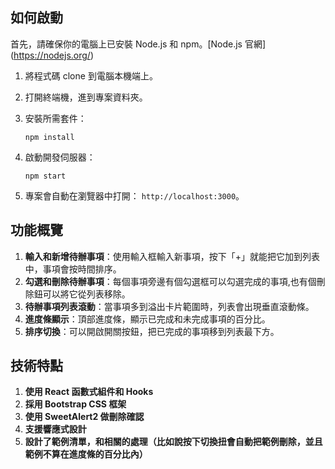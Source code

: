 ## 如何啟動

首先，請確保你的電腦上已安裝 Node.js 和 npm。[Node.js 官網] (https://nodejs.org/)

1. 將程式碼 clone 到電腦本機端上。

2. 打開終端機，進到專案資料夾。

3. 安裝所需套件：

   ```
   npm install
   ```

4. 啟動開發伺服器：

   ```
   npm start
   ```

5. 專案會自動在瀏覽器中打開： `http://localhost:3000`。

## 功能概覽

1. **輸入和新增待辦事項**：使用輸入框輸入新事項，按下「+」就能把它加到列表中，事項會按時間排序。
2. **勾選和刪除待辦事項**：每個事項旁邊有個勾選框可以勾選完成的事項,也有個刪除鈕可以將它從列表移除。
3. **待辦事項列表滾動**：當事項多到溢出卡片範圍時，列表會出現垂直滾動條。
4. **進度條顯示**：頂部進度條，顯示已完成和未完成事項的百分比。
5. **排序切換**：可以開啟開關按鈕，把已完成的事項移到列表最下方。

## 技術特點

1. **使用 React 函數式組件和 Hooks**
2. **採用 Bootstrap CSS 框架**
3. **使用 SweetAlert2 做刪除確認**
4. **支援響應式設計**
5. **設計了範例清單，和相關的處理（比如說按下切換扭會自動把範例刪除，並且範例不算在進度條的百分比內）**
